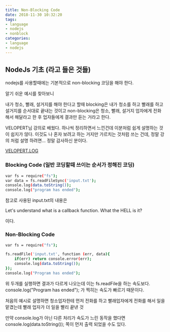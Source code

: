 ```yaml
---
title: Non-Blocking Code
date: 2018-11-30 10:32:20
tags: 
- language
- nodejs
- nonblock
categories: 
- language
- nodejs
---
```


## NodeJs 기초 (라고 들은 것들)

nodejs를 사용할때에는 기본적으로 non-blocking 코딩을 해야 한다.

알기 쉬운 예시를 찾아보니

내가 청소, 빨래, 설거지를 해야 한다고 할때 blocking은 내가 청소를 하고 빨래를 하고 설거지를 순서대로 끝내는 것이고
non-blocking은 청소, 빨래, 설거지 업자에게 전화해서 해달라고 한 후 업자들에게 결과만 듣는 거라고 한다.


VELOPERT님 강의로 배웠다. 하나씩 정리하면서 느낀건데 이분처럼 쉽게 설명하는 것이 쉽지가 않다. 
이것도 나 혼자 보려고 하는 거지만 가르치는 것처럼 쓰는 건데, 정말 강의 처럼 설명 하려면...
정말 감사하신 분이다.

[VELOPERT.LOG](https://velopert.com/255)

### Blocking Code (일반 코딩할때 쓰이는 순서가 정해진 코딩)

``` bash
var fs = require("fs");
var data = fs.readFileSync('input.txt');
console.log(data.toString());
console.log("program has ended");
```

참고로 사용된 input.txt의 내용은

Let's understand what is a callback function.
What the HELL is it?

이다.

### Non-Blocking Code

```bash
var fs = require("fs");

fs.readFile('input.txt', function (err, data){
    if(err) return console.error(err);
    console.log(data.toString());
});
console.log("Program has ended");
```


위 두개를 실행하면 결과가 다르게 나오는데 이는 fs.readFile을 하는 속도보다. 
console.log("Program has ended"); 
가 찍히는 속도가 빠르기 때문이다. 

처음의 예시로 설명하면 청소업자한테 먼저 전화를 하고 빨래업자에게 전화를 해서 일을 맡겼는데 빨래 업자가 더 일을 빨리 끝낸 것

만약 console.log가 아닌 다른 처리가 속도가 느린 동작을 했다면
console.log(data.toString());
쪽이 먼저 출력 되었을 수도 있다.